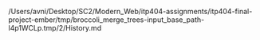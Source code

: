 /Users/avni/Desktop/SC2/Modern_Web/itp404-assignments/itp404-final-project-ember/tmp/broccoli_merge_trees-input_base_path-l4p1WCLp.tmp/2/History.md